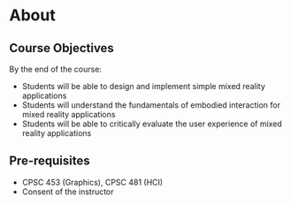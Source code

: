 # About

## Course Objectives
By the end of the course:

* Students will be able to design and implement simple mixed reality applications
* Students will understand the fundamentals of embodied interaction for mixed reality applications
* Students will be able to critically evaluate the user experience of mixed reality applications

## Pre-requisites
* CPSC 453 (Graphics), CPSC 481 (HCI)
* Consent of the instructor